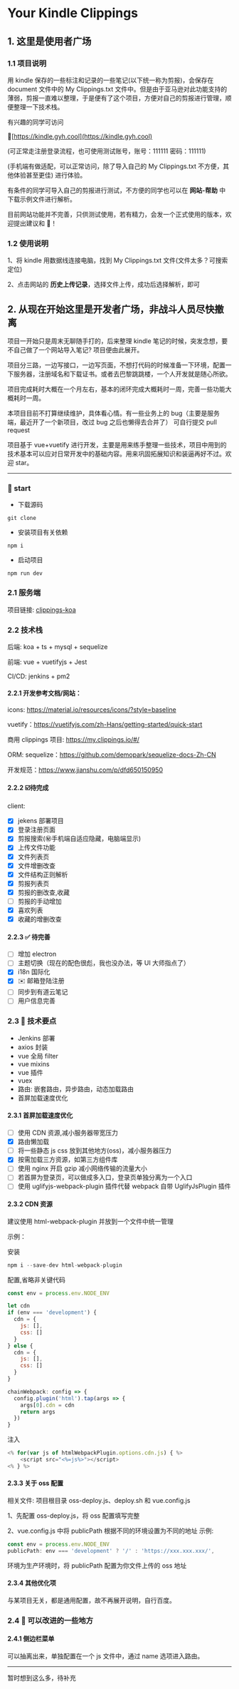 # Your Kindle Clippings

## 1. 这里是使用者广场

### 1.1 项目说明

用 kindle 保存的一些标注和记录的一些笔记(以下统一称为剪报)，会保存在 document 文件中的 My Clippings.txt 文件中。但是由于亚马逊对此功能支持的薄弱，剪报一直难以整理，于是便有了这个项目，方便对自己的剪报进行管理，顺便整理一下技术栈。

有兴趣的同学可访问

:link:[https://kindle.gyh.cool](https://kindle.gyh.cool)

(可正常走注册登录流程，也可使用测试账号，账号：111111 密码：111111)

(手机端有做适配，可以正常访问，除了导入自己的 My Clippings.txt 不方便，其他体验甚至更佳) 进行体验。

有条件的同学可导入自己的剪报进行测试，不方便的同学也可以在 **网站-帮助** 中下载示例文件进行解析。

目前网站功能并不完善，只供测试使用，若有精力，会发一个正式使用的版本，欢迎提出建议和 :bug:！

### 1.2 使用说明

1、将 kindle 用数据线连接电脑，找到 My Clippings.txt 文件(文件太多？可搜索定位)

2、点击网站的 **历史上传记录**，选择文件上传，成功后选择解析，即可

## 2. 从现在开始这里是开发者广场，非战斗人员尽快撤离

项目一开始只是周末无聊随手打的，后来整理 kindle 笔记的时候，突发念想，要不自己做了一个网站导入笔记? 项目便由此展开。

项目分三路，一边写接口，一边写页面，不想打代码的时候准备一下环境，配置一下服务器，注册域名和下载证书。或者去巴黎跳跳楼，一个人开发就是随心所欲。

项目完成耗时大概在一个月左右，基本的闭环完成大概耗时一周，完善一些功能大概耗时一周。

本项目目前不打算继续维护，具体看心情。有一些业务上的 bug（主要是服务端，最近开了一个新项目，改过 bug 之后也懒得去合并了） 可自行提交 pull request

项目基于 vue+vuetify 进行开发，主要是用来练手整理一些技术，项目中用到的技术基本可以应对日常开发中的基础内容。用来巩固拓展知识和装逼再好不过。欢迎 star。

---

### :rocket: start

- 下载源码

```
git clone
```

- 安装项目有关依赖

```
npm i
```

- 启动项目

```
npm run dev
```

### 2.1 服务端

项目链接: [clippings-koa](https://github.com/mypridelife/clippings-koa)

### 2.2 技术栈

后端: koa + ts + mysql + sequelize

前端: vue + vuetifyjs + Jest

CI/CD: jenkins + pm2

#### 2.2.1 开发参考文档/网站：

icons: https://material.io/resources/icons/?style=baseline

vuetify：https://vuetifyjs.com/zh-Hans/getting-started/quick-start

商用 clippings 项目: https://my.clippings.io/#/

ORM: sequelize：https://github.com/demopark/sequelize-docs-Zh-CN

开发规范：https://www.jianshu.com/p/dfd650150950

#### 2.2.2 :ballot_box_with_check:待完成

client:

- [x] jekens 部署项目
- [x] 登录注册页面
- [x] 剪报搜索(:secret:手机端自适应隐藏，电脑端显示)
- [x] 上传文件功能
- [x] 文件列表页
- [x] 文件增删改查
- [x] 文件结构正则解析
- [x] 剪报列表页
- [x] 剪报的删改查,收藏
- [ ] 剪报的手动增加
- [x] 喜欢列表
- [x] 收藏的增删改查

#### 2.2.3 :white_check_mark: 待完善

- [ ] 增加 electron
- [ ] 主题切换（现在的配色很彪，我也没办法，等 UI 大师指点了）
- [x] i18n 国际化
- [x] :envelope: 邮箱登陆注册
- [ ] 同步到有道云笔记
- [ ] 用户信息完善

### 2.3 :ring: 技术要点

- Jenkins 部署
- axios 封装
- vue 全局 filter
- vue mixins
- vue 插件
- vuex
- 路由: 嵌套路由，异步路由，动态加载路由
- 首屏加载速度优化

#### 2.3.1 首屏加载速度优化

- [ ] 使用 CDN 资源,减小服务器带宽压力
- [x] 路由懒加载
- [ ] 将一些静态 js css 放到其他地方(oss)，减小服务器压力
- [x] 按需加载三方资源，如第三方组件库
- [ ] 使用 nginx 开启 gzip 减小网络传输的流量大小
- [ ] 若首屏为登录页，可以做成多入口，登录页单独分离为一个入口
- [ ] 使用 uglifyjs-webpack-plugin 插件代替 webpack 自带 UglifyJsPlugin 插件

#### 2.3.2 CDN 资源

建议使用 html-webpack-plugin 并放到一个文件中统一管理

示例：

安装

```javascript
npm i --save-dev html-webpack-plugin
```

配置,省略非关键代码

```javascript
const env = process.env.NODE_ENV

let cdn
if (env === 'development') {
  cdn = {
    js: [],
    css: []
  }
} else {
  cdn = {
    js: [],
    css: []
  }
}

chainWebpack: config => {
  config.plugin('html').tap(args => {
    args[0].cdn = cdn
    return args
  })
}
```

注入

```javascript
<% for(var js of htmlWebpackPlugin.options.cdn.js) { %>
    <script src="<%=js%>"></script>
<% } %>
```

#### 2.3.3 关于 oss 配置

相关文件: 项目根目录 oss-deploy.js、deploy.sh 和 vue.config.js

1、先配置 oss-deploy.js，将 oss 配置填写完整

2、vue.config.js 中将 publicPath 根据不同的环境设置为不同的地址
示例:

```javascript
const env = process.env.NODE_ENV
publicPath: env === 'development' ? '/' : 'https://xxx.xxx.xxx/',
```

环境为生产环境时，将 publicPath 配置为你文件上传的 oss 地址

#### 2.3.4 其他优化项

与某项目无关，都是通用配置，故不再展开说明，自行百度。

### 2.4 :pencil: 可以改进的一些地方

#### 2.4.1 侧边栏菜单

可以抽离出来，单独配置在一个 js 文件中，通过 name 选项进入路由。

---

暂时想到这么多，待补充
